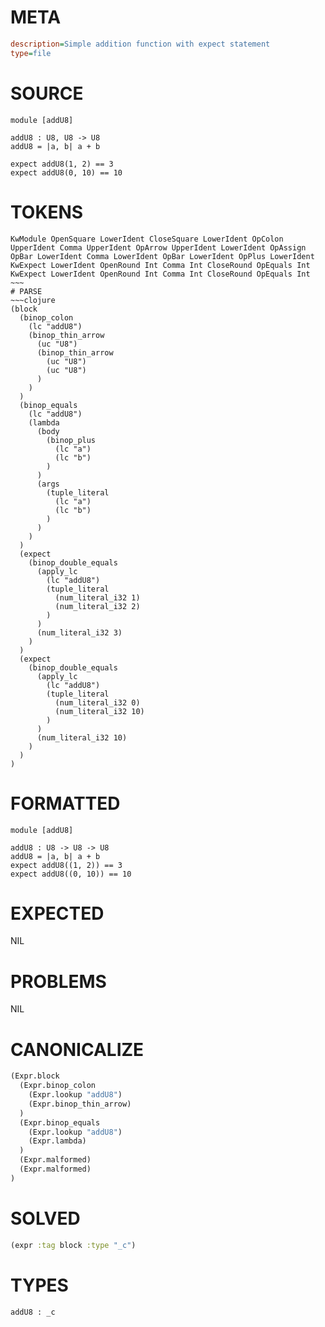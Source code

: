 # META
~~~ini
description=Simple addition function with expect statement
type=file
~~~
# SOURCE
~~~roc
module [addU8]

addU8 : U8, U8 -> U8
addU8 = |a, b| a + b

expect addU8(1, 2) == 3
expect addU8(0, 10) == 10
~~~
# TOKENS
~~~text
KwModule OpenSquare LowerIdent CloseSquare LowerIdent OpColon UpperIdent Comma UpperIdent OpArrow UpperIdent LowerIdent OpAssign OpBar LowerIdent Comma LowerIdent OpBar LowerIdent OpPlus LowerIdent KwExpect LowerIdent OpenRound Int Comma Int CloseRound OpEquals Int KwExpect LowerIdent OpenRound Int Comma Int CloseRound OpEquals Int ~~~
# PARSE
~~~clojure
(block
  (binop_colon
    (lc "addU8")
    (binop_thin_arrow
      (uc "U8")
      (binop_thin_arrow
        (uc "U8")
        (uc "U8")
      )
    )
  )
  (binop_equals
    (lc "addU8")
    (lambda
      (body
        (binop_plus
          (lc "a")
          (lc "b")
        )
      )
      (args
        (tuple_literal
          (lc "a")
          (lc "b")
        )
      )
    )
  )
  (expect
    (binop_double_equals
      (apply_lc
        (lc "addU8")
        (tuple_literal
          (num_literal_i32 1)
          (num_literal_i32 2)
        )
      )
      (num_literal_i32 3)
    )
  )
  (expect
    (binop_double_equals
      (apply_lc
        (lc "addU8")
        (tuple_literal
          (num_literal_i32 0)
          (num_literal_i32 10)
        )
      )
      (num_literal_i32 10)
    )
  )
)
~~~
# FORMATTED
~~~roc
module [addU8]

addU8 : U8 -> U8 -> U8
addU8 = |a, b| a + b
expect addU8((1, 2)) == 3
expect addU8((0, 10)) == 10
~~~
# EXPECTED
NIL
# PROBLEMS
NIL
# CANONICALIZE
~~~clojure
(Expr.block
  (Expr.binop_colon
    (Expr.lookup "addU8")
    (Expr.binop_thin_arrow)
  )
  (Expr.binop_equals
    (Expr.lookup "addU8")
    (Expr.lambda)
  )
  (Expr.malformed)
  (Expr.malformed)
)
~~~
# SOLVED
~~~clojure
(expr :tag block :type "_c")
~~~
# TYPES
~~~roc
addU8 : _c
~~~
